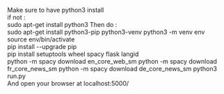 Make sure to have python3 install</br>
if not : </br>
sudo apt-get install python3
Then do :</br>
sudo apt-get install python3-pip python3-venv
python3 -m venv env</br>
source env/bin/activate</br>
pip install --upgrade pip</br>
pip install setuptools wheel spacy flask langid</br>
python -m spacy download en_core_web_sm
python -m spacy download fr_core_news_sm
python -m spacy download de_core_news_sm
python3 run.py </br>
And open your browser at localhost:5000/</br>